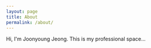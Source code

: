 ```yaml
---
layout: page
title: About
permalink: /about/
---
```


Hi, I'm Joonyoung Jeong. This is my professional space...
